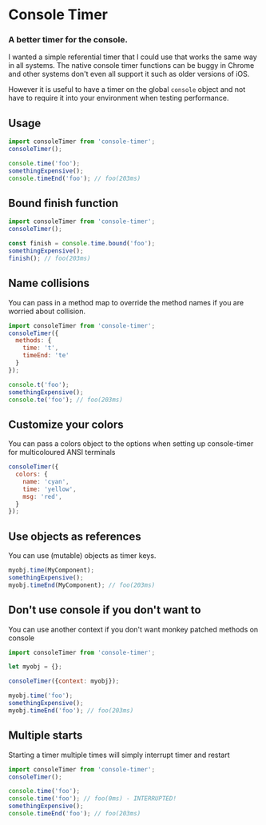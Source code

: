 # Console Timer

### A better timer for the console.

I wanted a simple referential timer that I could use that works the same way in all systems. The native console timer functions can be buggy in Chrome and other systems don't even all support it such as older versions of iOS.

However it is useful to have a timer on the global `console` object and not have to require it into your environment when testing performance.

## Usage

```javascript
import consoleTimer from 'console-timer';
consoleTimer();

console.time('foo');
somethingExpensive();
console.timeEnd('foo'); // foo(203ms)
```

## Bound finish function

```javascript
import consoleTimer from 'console-timer';
consoleTimer();

const finish = console.time.bound('foo');
somethingExpensive();
finish(); // foo(203ms)
```

## Name collisions
You can pass in a method map to override the method names if you are worried about collision.

```javascript
import consoleTimer from 'console-timer';
consoleTimer({
  methods: {
    time: 't',
    timeEnd: 'te'
  }
});

console.t('foo');
somethingExpensive();
console.te('foo'); // foo(203ms)
```

## Customize your colors

You can pass a colors object to the options when setting up console-timer for multicoloured ANSI terminals

```javascript
consoleTimer({
  colors: {
    name: 'cyan',
    time: 'yellow',
    msg: 'red',
  }
});
```
## Use objects as references

You can use (mutable) objects as timer keys.

```javascript
myobj.time(MyComponent);
somethingExpensive();
myobj.timeEnd(MyComponent); // foo(203ms)
```

## Don't use console if you don't want to

You can use another context if you don't want monkey patched methods on console

```javascript
import consoleTimer from 'console-timer';

let myobj = {};

consoleTimer({context: myobj});

myobj.time('foo');
somethingExpensive();
myobj.timeEnd('foo'); // foo(203ms)
```

## Multiple starts

Starting a timer multiple times will simply interrupt timer and restart

```javascript
import consoleTimer from 'console-timer';
consoleTimer();

console.time('foo');
console.time('foo'); // foo(0ms) - INTERRUPTED!
somethingExpensive();
console.timeEnd('foo'); // foo(203ms)
```
